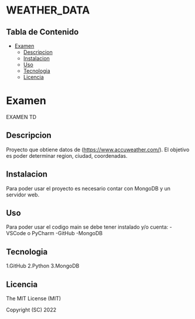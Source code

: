 # WEATHER_DATA

## Tabla de Contenido
- [Examen](#examen)
  - [Descripcion](#descripcion)
  - [Instalacion](#instalacion)
  - [Uso](#uso)
  - [Tecnologia](#tecnologia)
  - [Licencia](#licencia)

# Examen
EXAMEN TD
## Descripcion
Proyecto que obtiene datos de (https://www.accuweather.com/). El objetivo es poder determinar region, ciudad, coordenadas.
## Instalacion
Para poder usar el proyecto es necesario contar con MongoDB y un servidor web.
## Uso
Para poder usar el codigo main se debe tener instalado y/o cuenta:
-VSCode o PyCharm
-GitHub
-MongoDB
## Tecnologia
1.GitHub
2.Python
3.MongoDB
## Licencia

The MIT License (MIT)

Copyright (SC) 2022
